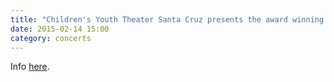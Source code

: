 ```yaml
---
title: "Children's Youth Theater Santa Cruz presents the award winning Broadway play \"Beauty and the Beast.\""
date: 2015-02-14 15:00
category: concerts
---
```

Info [here](http://www.cytsantacruz.org/shows/Disneys-Beauty-and-the-Beast-15).
